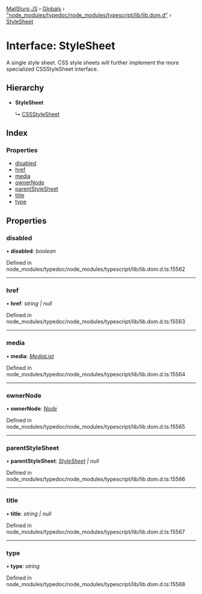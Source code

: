 [MailSlurp JS](../README.md) › [Globals](../globals.md) › ["node_modules/typedoc/node_modules/typescript/lib/lib.dom.d"](../modules/_node_modules_typedoc_node_modules_typescript_lib_lib_dom_d_.md) › [StyleSheet](_node_modules_typedoc_node_modules_typescript_lib_lib_dom_d_.stylesheet.md)

# Interface: StyleSheet

A single style sheet. CSS style sheets will further implement the more specialized CSSStyleSheet interface.

## Hierarchy

* **StyleSheet**

  ↳ [CSSStyleSheet](_node_modules_typedoc_node_modules_typescript_lib_lib_dom_d_.cssstylesheet.md)

## Index

### Properties

* [disabled](_node_modules_typedoc_node_modules_typescript_lib_lib_dom_d_.stylesheet.md#disabled)
* [href](_node_modules_typedoc_node_modules_typescript_lib_lib_dom_d_.stylesheet.md#href)
* [media](_node_modules_typedoc_node_modules_typescript_lib_lib_dom_d_.stylesheet.md#media)
* [ownerNode](_node_modules_typedoc_node_modules_typescript_lib_lib_dom_d_.stylesheet.md#ownernode)
* [parentStyleSheet](_node_modules_typedoc_node_modules_typescript_lib_lib_dom_d_.stylesheet.md#parentstylesheet)
* [title](_node_modules_typedoc_node_modules_typescript_lib_lib_dom_d_.stylesheet.md#title)
* [type](_node_modules_typedoc_node_modules_typescript_lib_lib_dom_d_.stylesheet.md#type)

## Properties

###  disabled

• **disabled**: *boolean*

Defined in node_modules/typedoc/node_modules/typescript/lib/lib.dom.d.ts:15562

___

###  href

• **href**: *string | null*

Defined in node_modules/typedoc/node_modules/typescript/lib/lib.dom.d.ts:15563

___

###  media

• **media**: *[MediaList](_node_modules_typedoc_node_modules_typescript_lib_lib_dom_d_.medialist.md)*

Defined in node_modules/typedoc/node_modules/typescript/lib/lib.dom.d.ts:15564

___

###  ownerNode

• **ownerNode**: *[Node](_node_modules_typedoc_node_modules_typescript_lib_lib_dom_d_.node.md)*

Defined in node_modules/typedoc/node_modules/typescript/lib/lib.dom.d.ts:15565

___

###  parentStyleSheet

• **parentStyleSheet**: *[StyleSheet](_node_modules_typedoc_node_modules_typescript_lib_lib_dom_d_.stylesheet.md) | null*

Defined in node_modules/typedoc/node_modules/typescript/lib/lib.dom.d.ts:15566

___

###  title

• **title**: *string | null*

Defined in node_modules/typedoc/node_modules/typescript/lib/lib.dom.d.ts:15567

___

###  type

• **type**: *string*

Defined in node_modules/typedoc/node_modules/typescript/lib/lib.dom.d.ts:15568
